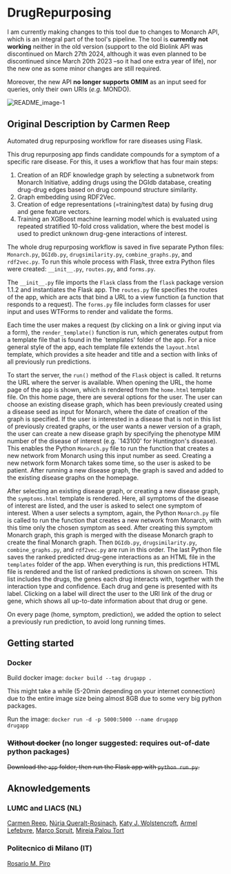 # DrugRepurposing

I am currently making changes to this tool due to changes to Monarch API, which is an integral part of the tool's pipeline. The tool is <b>currently not working</b> neither in the old version (support to the old Biolink API was discontinued on March 27th 2024, although it was even planned to be discontinued since March 20th 2023 –so it had one extra year of life), nor the new one as some minor changes are still required.

Moreover, the new API <b>no longer supports OMIM</b> as an input seed for queries, only their own URIs (<i>e.g.</i> MONDO).

![README_image-1](https://github.com/NCMBianchi/DrugRepurposing/assets/111352723/3ae0e0a8-7367-4ec8-b804-3b0633272d83)

## Original Description by Carmen Reep
Automated drug repurposing workflow for rare diseases using Flask.

This drug repurposing app finds candidate compounds for a symptom of a specific rare disease.
For this, it uses a workflow that has four main steps:
1. Creation of an RDF knowledge graph by selecting a subnetwork from Monarch Initiative, adding drugs using the DGIdb database, creating drug-drug edges based on drug compound structure similarity.
2. Graph embedding using RDF2Vec.
3. Creation of edge representations (=training/test data) by fusing drug and gene feature vectors.
4. Training an XGBoost machine learning model which is evaluated using repeated stratified 10-fold cross validation, where the best model is used to predict unknown drug-gene interactions of interest.

The whole drug repurposing workflow is saved in five separate Python files: <code>Monarch.py</code>, <code>DGIdb.py</code>, <code>drugsimilarity.py</code>, <code>combine_graphs.py</code>, and <code>rdf2vec.py</code>. To run this whole process with Flask, three extra Python files were created: <code>\_\_init\_\_.py</code>, `routes.py`, and `forms.py`. 

The `__init__.py` file imports the `Flask` class from the `flask` package version 1.1.2 and instantiates the Flask app. The `routes.py` file specifies the routes of the app, which are acts that bind a URL to a view function (a function that responds to a request). The `forms.py` file includes form classes for user input and uses WTForms to render and validate the forms.

Each time the user makes a request (by clicking on a link or giving input via a form), the `render_template()` function is run, which generates output from a template file that is found in the \`templates\' folder of the app. For a nice general style of the app, each template file extends the `layout.html` template, which provides a site header and title and a section with links of all previously run predictions.

To start the server, the `run()` method of the `Flask` object is called. It returns the URL where the server is available. When opening the URL, the home page of the app is shown, which is rendered from the `home.html` template file. On this home page, there are several options for the user. The user can choose an existing disease graph, which has been previously created using a disease seed as input for Monarch, where the date of creation of the graph is specified. If the user is interested in a disease that is not in this list of previously created graphs, or the user wants a newer version of a graph, the user can create a new disease graph by specifying the phenotype MIM number of the disease of interest (e.g. \`143100\' for Huntington's disease). This enables the Python `Monarch.py` file to run the function that creates a new network from Monarch using this input number as seed. Creating a new network form Monarch takes some time, so the user is asked to be patient. After running a new disease graph, the graph is saved and added to the existing disease graphs on the homepage.

After selecting an existing disease graph, or creating a new disease graph, the `symptoms.html` template is rendered. Here, all symptoms of the disease of interest are listed, and the user is asked to select one symptom of interest. When a user selects a symptom, again, the Python `Monarch.py` file is called to run the function that creates a new network from Monarch, with this time only the chosen symptom as seed. After creating this symptom Monarch graph, this graph is merged with the disease Monarch graph to create the final Monarch graph. Then `DGIdb.py`, `drugsimilarity.py`, `combine_graphs.py`, and `rdf2vec.py` are run in this order. The last Python file saves the ranked predicted drug-gene interactions as an HTML file in the `templates` folder of the app. When everything is run, this predictions HTML file is rendered and the list of ranked predictions is shown on screen. This list includes the drugs, the genes each drug interacts with, together with the interaction type and confidence. Each drug and gene is presented with its label. Clicking on a label will direct the user to the URI link of the drug or gene, which shows all up-to-date information about that drug or gene.

On every page (home, symptom, prediction), we added the option to select a previously run prediction, to avoid long running times.

## Getting started
### Docker
Build docker image: <code>docker build --tag drugapp .</code>

This might take a while (5-20min depending on your internet connection) due to the entire image size being almost 8GB due to some very big python packages.

Run the image: <code>docker run -d -p 5000:5000 --name drugapp drugapp</code>

### <s>Without docker</s> (no longer suggested: requires out-of-date python packages)
<s>Download the `app` folder, then run the Flask app with <code>python run.py</code>. </s>

## Aknowledgements
### LUMC and LIACS (NL)
[Carmen Reep](https://www.researchgate.net/profile/Carmen-Reep), [Núria Queralt-Rosinach](https://www.researchgate.net/scientific-contributions/Nuria-Queralt-Rosinach-2198951627), [Katy J. Wolstencroft](https://www.researchgate.net/profile/Katy-Wolstencroft), [Armel Lefebvre](https://0-scholar-google-com.brum.beds.ac.uk/citations?user=O363fEMAAAAJ&hl=en), [Marco Spruit](https://scholar.google.com/citations?user=GFvyyeAAAAAJ), [Mireia Palou Tort](https://nl.linkedin.com/in/mireia-palou-tort-295909198)

### Politecnico di Milano (IT)
[Rosario M. Piro](https://scholar.google.com/citations?user=HuNyLrcAAAAJ)

